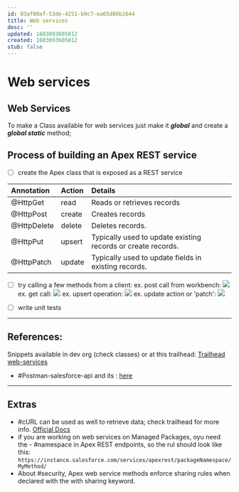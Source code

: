 ```yaml
---
id: 03af80af-53de-4251-b9c7-ea65d86b2644
title: Web services
desc: ''
updated: 1603093605012
created: 1603093605012
stub: false
---
```

# Web services

## Web Services

To make a Class available for web services just make it _**global**_ and create a _**global static**_   method;

## Process of building an Apex REST service

- [ ] create the Apex class that is exposed as a REST service

| Annotation | Action | Details 
|:--|:--|:--|
|@HttpGet | read| Reads or retrieves records
| @HttpPost| create| Creates records
| @HttpDelete| delete| Deletes records.
| @HttpPut | upsert| Typically used to update existing records or create records.
| @HttpPatch| update| Typically used to update fields in existing records.

- [ ] try calling a few methods from a client:
ex. post call from workbench:
![](/assets/images/2020-10-14-10-37-00.png)
ex. get call:
![](/assets/images/2020-10-14-10-39-45.png)
ex. upsert operation:
![](/assets/images/2020-10-14-10-46-32.png)
ex. update action or 'patch':
![](/assets/images/2020-10-14-10-59-12.png)

- [ ] write unit tests

---

## References:
Snippets available in dev org (check classes) or at this trailhead:
[Trailhead web-services](https://trailhead.salesforce.com/content/learn/modules/apex_integration_services/apex_integration_webservices)
- #Postman-salesforce-api and its : [here](https://github.com/forcedotcom/postman-salesforce-apis)
---

## Extras

- #cURL can be used as well to retrieve data; check trailhead for more info. [Official Docs](https://curl.haxx.se/docs/manpage.html)
- if you are working on web services on Managed Packages, oyu need the - #namespace in Apex REST endpoints, so the rul should look like this:
`https://instance.salesforce.com/services/apexrest/packageNamespace/MyMethod/`
- About #security, Apex web service methods enforce sharing rules when declared with the with sharing keyword.
